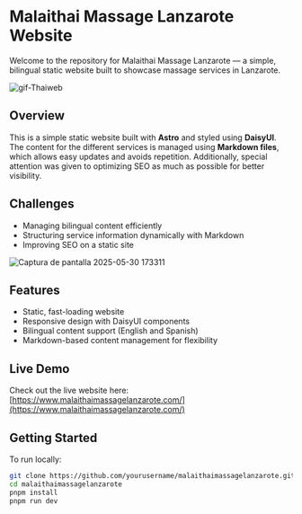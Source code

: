 # Malaithai Massage Lanzarote Website
Welcome to the repository for Malaithai Massage Lanzarote — a simple, bilingual static website built to showcase massage services in Lanzarote.

![gif-Thaiweb](https://github.com/user-attachments/assets/a8a18419-f2cf-4279-88a9-034aefee808f)


## Overview

This is a simple static website built with **Astro** and styled using **DaisyUI**. The content for the different services is managed using **Markdown files**, which allows easy updates and avoids repetition. Additionally, special attention was given to optimizing SEO as much as possible for better visibility.
## Challenges

- Managing bilingual content efficiently  
- Structuring service information dynamically with Markdown  
- Improving SEO on a static site

![Captura de pantalla 2025-05-30 173311](https://github.com/user-attachments/assets/97909c4b-5b7d-49b1-88a7-ba21a8fca505)


## Features

- Static, fast-loading website  
- Responsive design with DaisyUI components  
- Bilingual content support (English and Spanish)  
- Markdown-based content management for flexibility  

## Live Demo

Check out the live website here:  
[https://www.malaithaimassagelanzarote.com/](https://www.malaithaimassagelanzarote.com/)

## Getting Started

To run locally:

```bash
git clone https://github.com/yourusername/malaithaimassagelanzarote.git
cd malaithaimassagelanzarote
pnpm install
pnpm run dev

